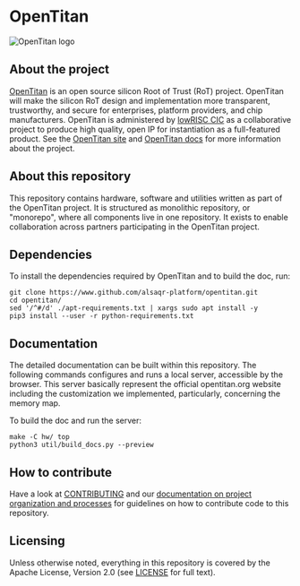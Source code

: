 # OpenTitan

![OpenTitan logo](https://docs.opentitan.org/doc/opentitan-logo.png)

## About the project

[OpenTitan](https://opentitan.org) is an open source silicon Root of Trust
(RoT) project.  OpenTitan will make the silicon RoT design and implementation
more transparent, trustworthy, and secure for enterprises, platform providers,
and chip manufacturers.  OpenTitan is administered by [lowRISC
CIC](https://www.lowrisc.org) as a collaborative project to produce high
quality, open IP for instantiation as a full-featured product. See the
[OpenTitan site](https://opentitan.org/) and [OpenTitan
docs](https://docs.opentitan.org) for more information about the project.

## About this repository

This repository contains hardware, software and utilities written as part of the
OpenTitan project. It is structured as monolithic repository, or "monorepo",
where all components live in one repository. It exists to enable collaboration
across partners participating in the OpenTitan project.

## Dependencies
To install the dependencies required by OpenTitan and to build the doc, run:
```
git clone https://www.github.com/alsaqr-platform/opentitan.git
cd opentitan/
sed '/^#/d' ./apt-requirements.txt | xargs sudo apt install -y
pip3 install --user -r python-requirements.txt
```
## Documentation

The detailed documentation can be built within this repository. The following commands configures and runs
a local server, accessible by the browser. This server basically represent the official opentitan.org website
including the customization we implemented, particularly, concerning the memory map.

To build the doc and run the server:
```
make -C hw/ top
python3 util/build_docs.py --preview
```
## How to contribute

Have a look at [CONTRIBUTING](https://github.com/lowRISC/opentitan/blob/master/CONTRIBUTING.md) and our [documentation on
project organization and processes](https://docs.opentitan.org/doc/project/)
for guidelines on how to contribute code to this repository.

## Licensing

Unless otherwise noted, everything in this repository is covered by the Apache
License, Version 2.0 (see [LICENSE](https://github.com/lowRISC/opentitan/blob/master/LICENSE) for full text).
